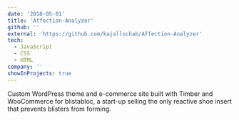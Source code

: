 ```yaml
---
date: '2018-05-01'
title: 'Affection-Analyzer'
github: ''
external: 'https://github.com/kajallochab/Affection-Analyzer'
tech:
  - JavaScript
  - CSS
  - HTML
company: ''
showInProjects: true
---
```


Custom WordPress theme and e-commerce site built with Timber and WooCommerce for blistabloc, a start-up selling the only reactive shoe insert that prevents blisters from forming.
